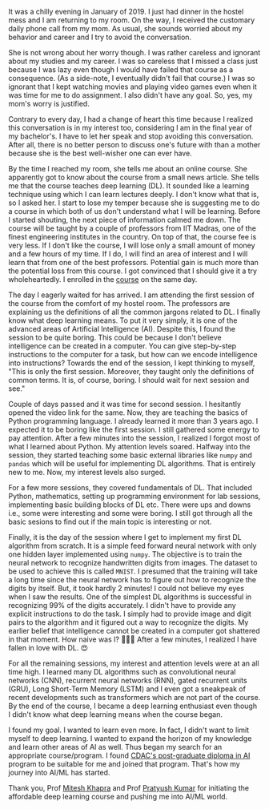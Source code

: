 <!--
.. title: An Origin Story
.. slug: an-origin-story
.. date: 2024-03-06 10:00:00+05:30
.. tags: origin-story,story,storytelling,storywriting,deep-learning,AI/ML,AI,ML,DL,Python
.. category: 
.. link: 
.. description: 
.. type: text
-->

It was a chilly evening in January of 2019. I just had dinner in the hostel mess and I am returning to my room. On the way, I received the customary daily phone call from my mom. As usual, she sounds worried about my behavior and career and I try to avoid the conversation.<!-- TEASER_END -->

She is not wrong about her worry though. I was rather careless and ignorant about my studies and my career. I was so careless that I missed a class just because I was lazy even though I would have failed that course as a consequence. (As a side-note, I eventually didn't fail that course.) I was so ignorant that I kept watching movies and playing video games even when it was time for me to do assignment. I also didn't have any goal. So, yes, my mom's worry is justified.

Contrary to every day, I had a change of heart this time because I realized this conversation is in my interest too, considering I am in the final year of my bachelor's. I have to let her speak and stop avoiding this conversation. After all, there is no better person to discuss one's future with than a mother because she is the best well-wisher one can ever have.

By the time I reached my room, she tells me about an online course. She apparently got to know about the course from a small news article. She tells me that the course teaches deep learning (DL). It sounded like a learning technique using which I can learn lectures deeply. I don't know what that is, so I asked her. I start to lose my temper because she is suggesting me to do a course in which both of us don't understand what I will be learning. Before I started shouting, the next piece of information calmed me down. The course will be taught by a couple of professors from IIT Madras, one of the finest engineering institutes in the country. On top of that, the course fee is very less. If I don't like the course, I will lose only a small amount of money and a few hours of my time. If I do, I will find an area of interest and I will learn that from one of the best professors. Potential gain is much more than the potential loss from this course. I got convinced that I should give it a try wholeheartedly. I enrolled in the [course](https://padhai.onefourthlabs.in/courses/dl-feb-2019) on the same day.

The day I eagerly waited for has arrived. I am attending the first session of the course from the comfort of my hostel room. The professors are explaining us the definitions of all the common jargons related to DL. I finally know what deep learning means. To put it very simply, it is one of the advanced areas of Artificial Intelligence (AI). Despite this, I found the session to be quite boring. This could be because I don't believe intelligence can be created in a computer. You can give step-by-step instructions to the computer for a task, but how can we encode intelligence into instructions? Towards the end of the session, I kept thinking to myself, "This is only the first session. Moreover, they taught only the definitions of common terms. It is, of course, boring. I should wait for next session and see."

Couple of days passed and it was time for second session. I hesitantly opened the video link for the same. Now, they are teaching the basics of Python programming language. I already learned it more than 3 years ago. I expected it to be boring like the first session. I still gathered some energy to pay attention. After a few minutes into the session, I realized I forgot most of what I learned about Python. My attention levels soared. Halfway into the session, they started teaching some basic external libraries like `numpy` and `pandas` which will be useful for implementing DL algorithms. That is entirely new to me. Now, my interest levels also surged.

For a few more sessions, they covered fundamentals of DL. That included Python, mathematics, setting up programming environment for lab sessions, implementing basic building blocks of DL etc. There were ups and downs i.e., some were interesting and some were boring. I still got through all the basic sesions to find out if the main topic is interesting or not.

Finally, it is the day of the session where I get to implement my first DL algorithm from scratch. It is a simple feed forward neural network with only one hidden layer implemented using `numpy`. The objective is to train the neural network to recognize handwritten digits from images. The dataset to be used to achieve this is called `MNIST`. I presumed that the training will take a long time since the neural network has to figure out how to recognize the digits by itself. But, it took hardly 2 minutes! I could not believe my eyes when I saw the results. One of the simplest DL algorithms is successful in recognizing 99% of the digits accurately. I didn't have to provide any explicit instructions to do the task. I simply had to provide image and digit pairs to the algorithm and it figured out a way to recognize the digits. My earlier belief that intelligence cannot be created in a computer got shattered in that moment. How naive was I? 🤦🏻‍♂️ After a few minutes, I realized I have fallen in love with DL. 😍

For all the remaining sessions, my interest and attention levels were at an all time high. I learned many DL algorithms such as convolutional neural networks (CNN), recurrent neural networks (RNN), gated recurrent units (GRU), Long Short-Term Memory (LSTM) and I even got a sneakpeak of recent developments such as transformers which are not part of the course. By the end of the course, I became a deep learning enthusiast even though I didn't know what deep learning means when the course began.

I found my goal. I wanted to learn even more. In fact, I didn't want to limit myself to deep learning. I wanted to expand the horizon of my knowledge and learn other areas of AI as well. Thus began my search for an appropriate course/program. I found [CDAC's post-graduate diploma in AI](https://www.cdac.in/index.aspx?id=DAC&courseid=30) program to be suitable for me and joined that program. That's how my journey into AI/ML has started.

Thank you, Prof [Mitesh Khapra](https://in.linkedin.com/in/mitesh-khapra-3bb3032) and Prof [Pratyush Kumar](https://in.linkedin.com/in/pratyush-kumar-8844a8a3) for initiating the affordable deep learning course and pushing me into AI/ML world.
